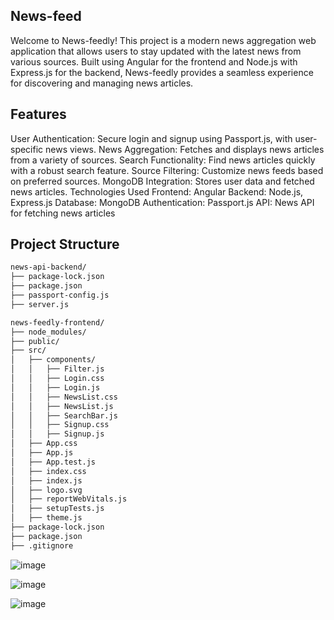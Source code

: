 ## News-feed
Welcome to News-feedly! This project is a modern news aggregation web application that allows users to stay updated with the latest news from various sources. Built using Angular for the frontend and Node.js with Express.js for the backend, News-feedly provides a seamless experience for discovering and managing news articles.

## Features
User Authentication: Secure login and signup using Passport.js, with user-specific news views.
News Aggregation: Fetches and displays news articles from a variety of sources.
Search Functionality: Find news articles quickly with a robust search feature.
Source Filtering: Customize news feeds based on preferred sources.
MongoDB Integration: Stores user data and fetched news articles.
Technologies Used
Frontend: Angular
Backend: Node.js, Express.js
Database: MongoDB
Authentication: Passport.js
API: News API for fetching news articles

## Project Structure

```bash
news-api-backend/
├── package-lock.json
├── package.json
├── passport-config.js
├── server.js

news-feedly-frontend/
├── node_modules/
├── public/
├── src/
│   ├── components/
│   │   ├── Filter.js
│   │   ├── Login.css
│   │   ├── Login.js
│   │   ├── NewsList.css
│   │   ├── NewsList.js
│   │   ├── SearchBar.js
│   │   ├── Signup.css
│   │   ├── Signup.js
│   ├── App.css
│   ├── App.js
│   ├── App.test.js
│   ├── index.css
│   ├── index.js
│   ├── logo.svg
│   ├── reportWebVitals.js
│   ├── setupTests.js
│   ├── theme.js
├── package-lock.json
├── package.json
├── .gitignore

```````
![image](https://github.com/user-attachments/assets/119c53a7-ef3f-4e43-bfe0-2a2f5bae4924)

![image](https://github.com/user-attachments/assets/6243cf2f-7a23-46ba-a1c4-8c97c6b74199)

![image](https://github.com/user-attachments/assets/7bf7bb30-95b4-4c5a-8309-05d341a75969)
